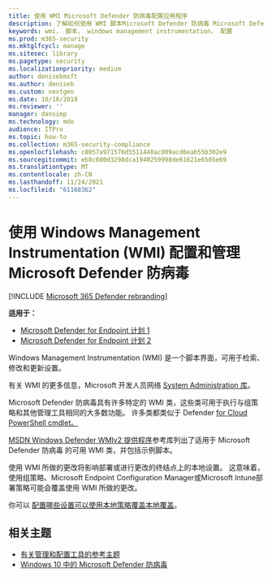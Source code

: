 ```yaml
---
title: 使用 WMI Microsoft Defender 防病毒配置应用程序
description: 了解如何使用 WMI 脚本Microsoft Defender 防病毒 Microsoft Defender for Endpoint 中的检索、修改和更新设置来配置和管理自定义设置。
keywords: wmi， 脚本， windows management instrumentation， 配置
ms.prod: m365-security
ms.mktglfcycl: manage
ms.sitesec: library
ms.pagetype: security
ms.localizationpriority: medium
author: denisebmsft
ms.author: deniseb
ms.custom: nextgen
ms.date: 10/18/2018
ms.reviewer: ''
manager: dansimp
ms.technology: mde
audience: ITPro
ms.topic: how-to
ms.collection: m365-security-compliance
ms.openlocfilehash: c8057a971576d5511440ac009acd6eab55b302e9
ms.sourcegitcommit: eb8c600d3298dca1940259998de61621e6505e69
ms.translationtype: MT
ms.contentlocale: zh-CN
ms.lasthandoff: 11/24/2021
ms.locfileid: "61168362"
---
```

# <a name="use-windows-management-instrumentation-wmi-to-configure-and-manage-microsoft-defender-antivirus"></a>使用 Windows Management Instrumentation (WMI) 配置和管理Microsoft Defender 防病毒

[!INCLUDE [Microsoft 365 Defender rebranding](../../includes/microsoft-defender.md)]


**适用于：**
- [Microsoft Defender for Endpoint 计划 1](https://go.microsoft.com/fwlink/?linkid=2154037)
- [Microsoft Defender for Endpoint 计划 2](https://go.microsoft.com/fwlink/?linkid=2154037)

Windows Management Instrumentation (WMI) 是一个脚本界面，可用于检索、修改和更新设置。

有关 WMI 的更多信息，Microsoft 开发人员网络 [System Administration 库](/windows/win32/wmisdk/wmi-start-page)。

Microsoft Defender 防病毒具有许多特定的 WMI 类，这些类可用于执行与组策略和其他管理工具相同的大多数功能。 许多类都类似于 Defender [for Cloud PowerShell cmdlet。](use-powershell-cmdlets-microsoft-defender-antivirus.md)

[MSDN Windows Defender WMIv2 提供程序](/previous-versions/windows/desktop/defender/windows-defender-wmiv2-apis-portal)参考库列出了适用于 Microsoft Defender 防病毒 的可用 WMI 类，并包括示例脚本。

使用 WMI 所做的更改将影响部署或进行更改的终结点上的本地设置。 这意味着，使用组策略、Microsoft Endpoint Configuration Manager或Microsoft Intune部署策略可能会覆盖使用 WMI 所做的更改。 

你可以 [配置哪些设置可以使用本地策略覆盖本地覆盖](configure-local-policy-overrides-microsoft-defender-antivirus.md)。

## <a name="related-topics"></a>相关主题

- [有关管理和配置工具的参考主题](configuration-management-reference-microsoft-defender-antivirus.md)
- [Windows 10 中的 Microsoft Defender 防病毒](microsoft-defender-antivirus-in-windows-10.md)
